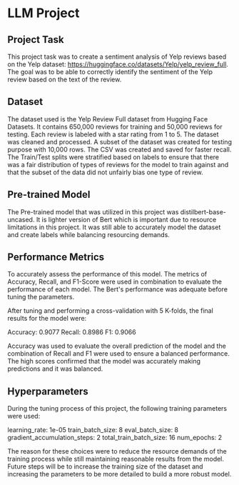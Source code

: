 # LLM Project

## Project Task
This project task was to create a sentiment analysis of Yelp reviews based on the Yelp dataset: https://huggingface.co/datasets/Yelp/yelp_review_full. The goal was to be able to correctly identify the sentiment of the Yelp review based on the text of the review. 

## Dataset
The dataset used is the Yelp Review Full dataset from Hugging Face Datasets. It contains 650,000 reviews for training and 50,000 reviews for testing. Each review is labeled with a star rating from 1 to 5. The dataset was cleaned and processed. A subset of the dataset was created for testing purpose with 10,000 rows. The CSV was created and saved for faster recall. The Train/Test splits were stratified based on labels to ensure that there was a fair distribution of types of reviews for the model to train against and that the subset of the data did not unfairly bias one type of review. 

## Pre-trained Model
The Pre-trained model that was utilized in this project was distilbert-base-uncased. It is lighter version of Bert which is important due to resource limitations in this project. It was still able to accurately model the dataset and create labels while balancing resourcing demands.

## Performance Metrics
To accurately assess the performance of this model. The metrics of Accuracy, Recall, and F1-Score were used in combination to evaluate the performance of each model. The Bert's performance was adequate before tuning the parameters. 

After tuning and performing a cross-validation with 5 K-folds, the final results for the model were: 

Accuracy: 0.9077
Recall: 0.8986
F1: 0.9066

Accuracy was used to evaluate the overall prediction of the model and the combination of Recall and F1 were used to ensure a balanced performance. The high scores confirmed that the model was accurately making predictions and it was balanced. 
## Hyperparameters
During the tuning process of this project, the following training parameters were used: 

  learning_rate: 1e-05
  train_batch_size: 8
  eval_batch_size: 8
  gradient_accumulation_steps: 2
  total_train_batch_size: 16
  num_epochs: 2

The reason for these choices were to reduce the resource demands of the training process while still maintaining reasonable results from the model. Future steps will be to increase the training size of the dataset and increasing the parameters to be more detailed to build a more robust model. 


